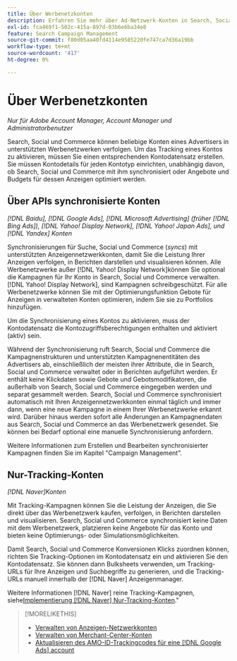 ```yaml
---
title: Über Werbenetzkonten
description: Erfahren Sie mehr über Ad-Netzwerk-Konten in Search, Social und Commerce.
exl-id: fca469f1-502c-415a-897d-03b6e6ba34e8
feature: Search Campaign Management
source-git-commit: f80d05aa40fd4114e9585220fe747ca7d36a19bb
workflow-type: tm+mt
source-wordcount: '417'
ht-degree: 0%

---
```


# Über Werbenetzkonten

*Nur für Adobe Account Manager,  Account Manager und Administratorbenutzer*

Search, Social und Commerce können beliebige Konten eines Advertisers in unterstützten Werbenetzwerken verfolgen. Um das Tracking eines Kontos zu aktivieren, müssen Sie einen entsprechenden Kontodatensatz erstellen. Sie müssen Kontodetails für jeden Kontotyp einrichten, unabhängig davon, ob Search, Social und Commerce mit ihm synchronisiert oder Angebote und Budgets für dessen Anzeigen optimiert werden.

## Über APIs synchronisierte Konten

*[!DNL Baidu], [!DNL Google Ads], [!DNL Microsoft Advertising] (früher [!DNL Bing Ads]), [!DNL Yahoo! Display Network], [!DNL Yahoo! Japan Ads], und [!DNL Yandex] Konten*

Synchronisierungen für Suche, Social und Commerce (*syncs*) mit unterstützten Anzeigennetzwerkkonten, damit Sie die Leistung Ihrer Anzeigen verfolgen, in Berichten darstellen und visualisieren können. Alle Werbenetzwerke außer [!DNL Yahoo! Display Network]können Sie optional die Kampagnen für Ihr Konto in Search, Social und Commerce verwalten. [!DNL Yahoo! Display Network], sind Kampagnen schreibgeschützt. Für alle Werbenetzwerke können Sie mit der Optimierungsfunktion Gebote für Anzeigen in verwalteten Konten optimieren, indem Sie sie zu Portfolios hinzufügen.

Um die Synchronisierung eines Kontos zu aktivieren, muss der Kontodatensatz die Kontozugriffsberechtigungen enthalten und aktiviert (aktiv) sein.

Während der Synchronisierung ruft Search, Social und Commerce die Kampagnenstrukturen und unterstützten Kampagnenentitäten des Advertisers ab, einschließlich der meisten ihrer Attribute, die in Search, Social und Commerce verwaltet oder in Berichten aufgeführt werden. Er enthält keine Klickdaten sowie Gebote und Gebotsmodifikatoren, die außerhalb von Search, Social und Commerce eingegeben werden und separat gesammelt werden. Search, Social und Commerce synchronisiert automatisch mit Ihren Anzeigennetzwerkkonten einmal täglich und immer dann, wenn eine neue Kampagne in einem Ihrer Werbenetzwerke erkannt wird. Darüber hinaus werden sofort alle Änderungen an Kampagnendaten aus Search, Social und Commerce an das Werbenetzwerk gesendet. Sie können bei Bedarf optional eine manuelle Synchronisierung anfordern.

Weitere Informationen zum Erstellen und Bearbeiten synchronisierter Kampagnen finden Sie im Kapitel &quot;Campaign Management&quot;.

## Nur-Tracking-Konten

*[!DNL Naver]Konten*

Mit Tracking-Kampagnen können Sie die Leistung der Anzeigen, die Sie direkt über das Werbenetzwerk kaufen, verfolgen, in Berichten darstellen und visualisieren. Search, Social und Commerce synchronisiert keine Daten mit dem Werbenetzwerk, platzieren keine Angebote für das Konto und bieten keine Optimierungs- oder Simulationsmöglichkeiten.

Damit Search, Social und Commerce Konversionen Klicks zuordnen können, richten Sie Tracking-Optionen im Kontodatensatz ein und aktivieren Sie den Kontodatensatz. Sie können dann Bulksheets verwenden, um Tracking-URLs für Ihre Anzeigen und Suchbegriffe zu generieren, und die Tracking-URLs manuell innerhalb der [!DNL Naver] Anzeigenmanager.

Weitere Informationen [!DNL Naver] reine Tracking-Kampagnen, siehe[Implementierung [!DNL Naver] Nur-Tracking-Konten](/help/search-social-commerce/campaign-management/naver-tracking-only-account-implement.md).&quot;

>[!MORELIKETHIS]
>
>* [Verwalten von Anzeigen-Netzwerkkonten](ad-network-account-manage.md)
>* [Verwalten von Merchant-Center-Konten](merchant-account-manage.md)
>* [Aktualisieren des AMO-ID-Trackingcodes für eine [!DNL Google Ads] account](update-amo-id-google.md)
